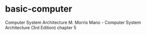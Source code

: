 # basic-computer
Computer System Architecture
M. Morris Mano - Computer System Architecture (3rd Edition) chapter 5
